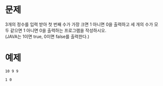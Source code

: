 # 문제
3개의 정수를 입력 받아 첫 번째 수가 가장 크면 1 아니면 0을 출력하고 세 개의 수가 모두 같으면 1 아니면 0을 출력하는 프로그램을 작성하시오.   
(JAVA는 1이면 true, 0이면 false를 출력한다.)

# 예제
```
10 9 9
```
```
1 0
```
